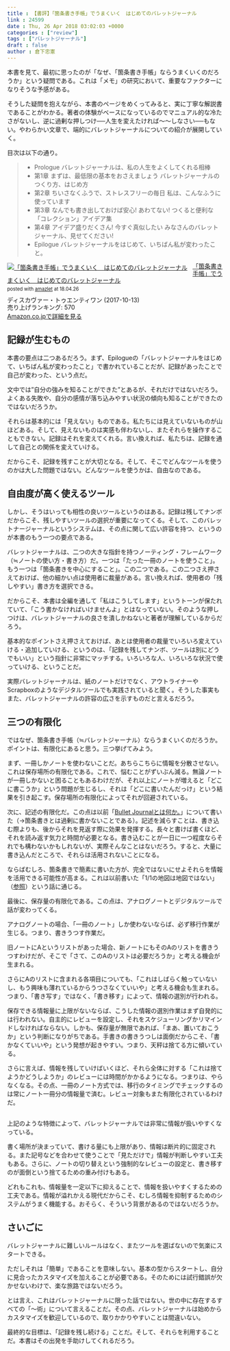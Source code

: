 ```yaml
---
title : 【書評】「箇条書き手帳」でうまくいく　はじめてのバレットジャーナル
link : 24599
date : Thu, 26 Apr 2018 03:02:03 +0000
categories : ["review"]
tags : ["バレットジャーナル"]
draft : false
author : 倉下忠憲
---
```


本書を見て、最初に思ったのが「なぜ、「箇条書き手帳」ならうまくいくのだろうか」という疑問である。これは「メモ」の研究において、重要なファクターになりそうな予感がある。

そうした疑問を抱えながら、本書のページをめくってみると、実に丁寧な解説書であることがわかる。著者の体験がベースになっているのでマニュアル的な冷たさがないし、逆に過剰な押しつけ──人生を変えたければ〜〜しなさい──もない。やわらかい文章で、端的にバレットジャーナルについての紹介が展開していく。

目次は以下の通り。

<blockquote>
<ul>
<li>Prologue バレットジャーナルは、私の人生をよくしてくれる相棒</li>
<li>第1章 まずは、最低限の基本をおさえましょう バレットジャーナルのつくり方、はじめ方</li>
<li>第2章 ちいさなくふうで、ストレスフリーの毎日 私は、こんなふうに使っています</li>
<li>第3章 なんでも書き出しておけば安心! あわてない! つくると便利な「コレクション」アイデア集</li>
<li>第4章 アイデア盛りだくさん! 今すぐ真似したい みなさんのバレットジャーナル、見せてください!</li>
<li>Epilogue バレットジャーナルをはじめて、いちばん私が変わったこと。</li>
</ul>
</blockquote>

<div class="amazlet-box" style="margin-bottom:0px;"><div class="amazlet-image" style="float:left;margin:0px 12px 1px 0px;"><a href="http://www.amazon.co.jp/exec/obidos/ASIN/B076D9QPCW/rashita1000-22/ref=nosim/" name="amazletlink" target="_blank"><img src="https://images-fe.ssl-images-amazon.com/images/I/51nGWUD6Q1L._SL160_.jpg" alt="「箇条書き手帳」でうまくいく　はじめてのバレットジャーナル" style="border: none;" /></a></div><div class="amazlet-info" style="line-height:120%; margin-bottom: 10px"><div class="amazlet-name" style="margin-bottom:10px;line-height:120%"><a href="http://www.amazon.co.jp/exec/obidos/ASIN/B076D9QPCW/rashita1000-22/ref=nosim/" name="amazletlink" target="_blank">「箇条書き手帳」でうまくいく　はじめてのバレットジャーナル</a><div class="amazlet-powered-date" style="font-size:80%;margin-top:5px;line-height:120%">posted with <a href="http://www.amazlet.com/" title="amazlet" target="_blank">amazlet</a> at 18.04.26</div></div><div class="amazlet-detail">ディスカヴァー・トゥエンティワン (2017-10-13)<br />売り上げランキング: 570<br /></div><div class="amazlet-sub-info" style="float: left;"><div class="amazlet-link" style="margin-top: 5px"><a href="http://www.amazon.co.jp/exec/obidos/ASIN/B076D9QPCW/rashita1000-22/ref=nosim/" name="amazletlink" target="_blank">Amazon.co.jpで詳細を見る</a></div></div></div><div class="amazlet-footer" style="clear: left"></div></div>


<h2>記録が生むもの</h2>

本書の要点は二つあるだろう。まず、Epilogueの「バレットジャーナルをはじめて、いちばん私が変わったこと」で書かれていることだが、記録があったことで自己が変わった、という点だ。

文中では”自分の強みを知ることができた”とあるが、それだけではないだろう。よくある失敗や、自分の感情が落ち込みやすい状況の傾向も知ることができたのではないだろうか。

それらは基本的には「見えない」ものである。私たちには見えていないものが山ほどある。そして、見えないものは実感も伴わないし、またそれらを操作することもできない。記録はそれを変えてくれる。言い換えれば、私たちは、記録を通して自己との関係を変えていける。

だからこそ、記録を残すことが大切となる。そして、そこでどんなツールを使うのかは大した問題ではない。どんなツールを使うかは、自由なのである。

<h2>自由度が高く使えるツール</h2>

しかし、そうはいっても相性の良いツールというのはある。記録は残してナンボだからこそ、残しやすいツールの選択が重要になってくる。そして、このバレットナージャーナルというシステムは、その点に関して広い許容を持つ、というのが本書のもう一つの要点である。

バレットジャーナルは、二つの大きな指針を持つノーティング・フレームワーク（≒ノートの使い方・書き方）だ。一つは「たった一冊のノートを使うこと」。もう一つは「箇条書きを中心にすること」。この二つである。この二つさえ押さえておけば、他の細かい点は使用者に裁量がある。言い換えれば、使用者の「残しやすい」書き方を選択できる。

だからこそ、本書は全編を通して「私はこうしてします」というトーンが保たれていて、「こう書かなければいけませんよ」とはなっていない。そのような押しつけは、バレットジャーナルの良さを潰しかねないと著者が理解しているからだろう。

基本的なポイントさえ押さえておけば、あとは使用者の裁量でいろいろ変えていける・追加していける、というのは、「記録を残してナンボ、ツールは別にどうでもいい」という指針に非常にマッチする。いろいろな人、いろいろな状況で使っていける、ということだ。

実際バレットジャーナルは、紙のノートだけでなく、アウトライナーやScrapboxのようなデジタルツールでも実践されていると聞く。そうした事実もまた、バレットジャーナルの許容の広さを示すものだと言えるだろう。

<h2>三つの有限化</h2>

ではなぜ、箇条書き手帳（≒バレットジャーナル）ならうまくいくのだろうか。ポイントは、有限化にあると思う。三つ挙げてみよう。

まず、一冊しかノートを使わないことだ。あちらこちらに情報を分散させない。これは保存場所の有限化である。これで、悩むことがずいぶん減る。無論ノートが一冊しかないと困ることもあるわけだが、それ以上にノートが増えると「どこに書こうか」という問題が生じるし、それは「どこに書いたんだっけ」という結果を引き起こす。保存場所の有限化によってそれが回避されている。

次に、記述の有限化だ。この点は以前「<a href="https://rashita.net/blog/?p=23125">Bullet Journalとは何か。</a>」について書いた（→箇条書きとは過剰に書かないことである）。記述を減らすことは、書き込む際よりも、後からそれを見返す際に効果を発揮する。長々と書けば書くほど、それを読み返す気力と時間が必要となる。書き込むことが一日に一つ程度ならそれでも構わないかもしれないが、実際そんなことはないだろう。すると、大量に書き込んだところで、それらは活用されないことになる。

ならばむしろ、箇条書きで簡素に書いた方が、完全ではないにせよそれらを情報を活用できる可能性が高まる。これは以前書いた「1/1の地図は地図ではない」（<a href="https://rashita.net/blog/?p=24150">参照</a>）という話に通じる。

最後に、保存量の有限化である。この点は、アナログノートとデジタルツールで話が変わってくる。

アナログノートの場合、「一冊のノート」しか使わないならば、必ず移行作業が生じる。つまり、書きうつす作業だ。

旧ノートにAというリストがあった場合、新ノートにもそのAのリストを書きうつすわけだが、そこで「さて、このAのリストは必要だろうか」と考える機会が生まれる。

さらにAのリストに含まれる各項目についても、「これはしばらく触っていないし、もう興味も薄れているからうつさなくていいや」と考える機会も生まれる。つまり、「書き写す」ではなく、「書き移す」によって、情報の選別が行われる。

保存できる情報量に上限がないならば、こうした情報の選別作業はまず自発的には行われない。自主的にレビューを設定し、それをスケジューリングかリマインドしなければならない。しかも、保存量が無限であれば、「まあ、置いておこうか」という判断になりがちである。手書きの書きうつしは面倒だからこそ、「書かなくていいや」という発想が起きやすい。つまり、天秤は捨てる方に傾いている。

さらに言えば、情報を残していけばいくほど、それら全体に対する「これは捨てようかどうしようか」のレビューには時間がかかるようになる。つまりは、やらなくなる。その点、一冊のノート方式では、移行のタイミングでチェックするのは常にノート一冊分の情報量で済む。レビュー対象もまた有限化されているわけだ。

<h2></h2>

上記のような特徴によって、バレットジャーナルでは非常に情報が扱いやすくなっている。

書く場所が決まっていて、書ける量にも上限があり、情報は断片的に固定される。また記号などを合わせて使うことで「見ただけで」情報が判断しやすい工夫もある。さらに、ノートの切り替えという強制的なレビューの設定と、書き移すのが面倒という捨てるための重み付けもある。

どれもこれも、情報量を一定以下に抑えることで、情報を扱いやすくするための工夫である。情報が溢れかえる現代だからこそ、むしろ情報を抑制するためのシステムがうまく機能する。おそらく、そういう背景があるのではないだろうか。

<h2>さいごに</h2>

バレットジャーナルに難しいルールはなく、またツールを選ばないので気楽にスタートできる。

ただしそれは「簡単」であることを意味しない。基本の型からスタートし、自分に見合ったカスタマイズを加えることが必要である。そのためには試行錯誤が欠かせないわけで、楽な旅路ではないだろう。

とは言え、これはバレットジャーナルに限った話ではない。世の中に存在するすべての「〜術」について言えることだ。その点、バレットジャーナルは始めからカスタマイズを歓迎しているので、取りかかりやすいことは間違いない。

最終的な目標は、「記録を残し続ける」ことだ。そして、それらを利用することだ。本書はその出発を手助けしてくれるだろう。

